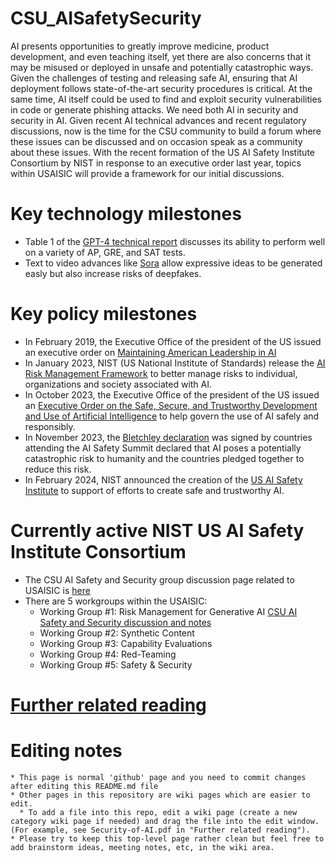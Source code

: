 # CSU_AISafetySecurity

AI presents opportunities to greatly improve medicine, product development, and even teaching itself, yet there are also concerns that it may be misused or deployed in unsafe and potentially catastrophic ways. Given the challenges of testing and releasing safe AI, ensuring that AI deployment follows state-of-the-art security procedures is critical. At the same time, AI itself could be used to find and exploit security vulnerabilities in code or generate phishing attacks. We need both AI in security and security in AI. Given recent AI technical advances and recent regulatory discussions, now is the time for the CSU community to build a forum where these issues can be discussed and on occasion speak as a community about these issues. With the recent formation of the US AI Safety Institute Consortium by NIST in response to an executive order last year, topics within USAISIC will provide a framework for our initial discussions.

# Key technology milestones
  * Table 1 of the [GPT-4 technical report](https://arxiv.org/pdf/2303.08774.pdf) discusses its ability to perform well on a variety of AP, GRE, and SAT tests.
  * Text to video advances like [Sora](https://openai.com/sora) allow expressive ideas to be generated easly but also increase risks of deepfakes.

# Key policy milestones
  * In February 2019, the Executive Office of the president of the US issued an executive order on [Maintaining American Leadership in AI](https://www.federalregister.gov/documents/2019/02/14/2019-02544/maintaining-american-leadership-in-artificial-intelligence)
  * In January 2023, NIST (US National Institute of Standards) release the [AI Risk Management Framework](https://www.nist.gov/itl/ai-risk-management-framework) to better manage risks to individual, organizations and society associated with AI.
  * In October 2023, the Executive Office of the president of the US issued an [Executive Order on the Safe, Secure, and Trustworthy Development and Use of Artificial Intelligence](https://www.whitehouse.gov/briefing-room/presidential-actions/2023/10/30/executive-order-on-the-safe-secure-and-trustworthy-development-and-use-of-artificial-intelligence/) to help govern the use of AI safely and responsibly.
  * In November 2023, the [Bletchley declaration](https://www.theguardian.com/technology/2023/nov/01/uk-us-eu-and-china-sign-declaration-of-ais-catastrophic-danger) was signed by countries attending the AI Safety Summit declared that AI poses a potentially catastrophic risk to humanity and the countries pledged together to reduce this risk.
  * In February 2024, NIST announced the creation of the [US AI Safety Institute](https://www.nist.gov/artificial-intelligence/artificial-intelligence-safety-institute) to support of efforts to create safe and trustworthy AI.

# Currently active NIST US AI Safety Institute Consortium
  * The CSU AI Safety and Security group discussion page related to USAISIC is [here](https://github.com/SteveKommrusch/CSU_AISafetySecurity/wiki/USAISIC)
  * There are 5 workgroups within the USAISIC:
    * Working Group #1: Risk Management for Generative AI [CSU AI Safety and Security discussion and notes](https://github.com/SteveKommrusch/CSU_AISafetySecurity/wiki/Working-Group-%231%3A-Risk-Management-for-Generative-AI)
    * Working Group #2: Synthetic Content
    * Working Group #3: Capability Evaluations
    * Working Group #4: Red-Teaming
    * Working Group #5: Safety & Security

# [Further related reading](https://github.com/SteveKommrusch/CSU_AISafetySecurity/wiki/Related-reading)

# Editing notes
    * This page is normal 'github' page and you need to commit changes after editing this README.md file
    * Other pages in this repository are wiki pages which are easier to edit.
      * To add a file into this repo, edit a wiki page (create a new category wiki page if needed) and drag the file into the edit window. (For example, see Security-of-AI.pdf in "Further related reading").
    * Please try to keep this top-level page rather clean but feel free to add brainstorm ideas, meeting notes, etc, in the wiki area.
